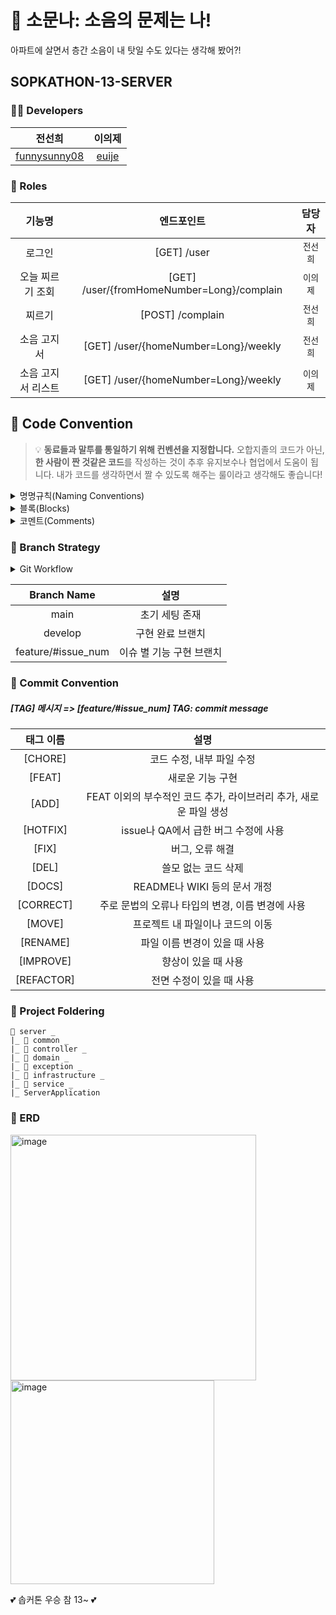 # 📢 소문나: 소음의 문제는 나!
아파트에 살면서 층간 소음이 내 탓일 수도 있다는 생각해 봤어?!

## SOPKATHON-13-SERVER 
 
### 🧑‍💻 Developers
| 전선희 | 이의제 |
| :---: | :---: | 
|[funnysunny08](https://github.com/funnysunny08)|[euije](https://github.com/euije)| 


 ### 🐾 Roles
| 기능명 | 엔드포인트 | 담당자 |
| :-----: | :---: | :---: |
| 로그인 | [GET] /user | `전선희` | 
| 오늘 찌르기 조회 | [GET] /user/{fromHomeNumber=Long}/complain | `이의제` | 
| 찌르기 | [POST] /complain | `전선희` | 
| 소음 고지서 | [GET] /user/{homeNumber=Long}/weekly | `전선희` | 
| 소음 고지서 리스트 | [GET] /user/{homeNumber=Long}/weekly | `이의제` | 

## 🙏 Code Convention

> 💡 **동료들과 말투를 통일하기 위해 컨벤션을 지정합니다.**
> 오합지졸의 코드가 아닌, **한 사람이 짠 것같은 코드**를 작성하는 것이 추후 유지보수나 협업에서 도움이 됩니다. 내가 코드를 생각하면서 짤 수 있도록 해주는 룰이라고 생각해도 좋습니다!

<details>
<summary>명명규칙(Naming Conventions)</summary>
<div markdown="1">

1. 이름으로부터 의도가 읽혀질 수 있게 쓴다.

-   ex)

    ```jsx
    // bad
    function q() {
        // ...stuff...
    }

    // good
    function query() {
        // ..stuff..
    }
    ```

2. 오브젝트, 함수, 그리고 인스턴스에는 `camelCase`를 사용한다.

-   ex)
    ```jsx
    // bad
    const OBJEcttsssss = {};
    const this_is_my_object = {};
    function c() {}

    // good
    const thisIsMyObject = {};
    function thisIsMyFunction() {}
    ```

3. 클래스나 constructor에는 `PascalCase`를 사용한다.

-   ex)
    ```jsx
    // bad
    function user(options) {
        this.name = options.name;
    }

    const bad = new user({
        name: 'nope',
    });

    // good
    class User {
        constructor(options) {
            this.name = options.name;
        }
    }

    const good = new User({
        name: 'yup',
    });
    ```

4. 함수 이름은 동사 + 명사 형태로 작성한다.
   ex) `postUserInformation( )`
5. 약어 사용은 최대한 지양한다.
6. 이름에 네 단어 이상이 들어가면 팀원과 상의를 거친 후 사용한다
 </div>
 </details>

<details>
<summary>블록(Blocks)</summary>
<div markdown="1">

1. 복수행의 블록에는 중괄호({})를 사용한다.

-   ex)
    ```jsx
    // bad
    if (test)
      return false;

    // good
    if (test) return false;

    // good
    if (test) {
      return false;
    }

    // bad
    function() { return false; }

    // good
    function() {
      return false;
    }

    ```

2. 복수행 블록의 `if` 와 `else` 를 이용하는 경우 `else` 는 `if` 블록 끝의 중괄호( } )와 같은 행에 위치시킨다.

-   ex)
    ```java
    // bad
    if (test) {
    thing1();
    thing2();
    }
    else {
    thing3();
    }

    // good
    if (test) {
      thing1();
      thing2();
    } else {
      thing3();
    }

    ```
</div>
</details>

<details>
<summary>코멘트(Comments)</summary>
<div markdown="1">

1. 복수형의 코멘트는 `/** ... */` 를 사용한다.

-   ex)
    ```jsx
    // good
    /**
     * @param {String} tag
     * @return {Element} element
     */
    
    function make(tag) {
        // ...stuff...

        return element;
    }
    ```

2. 단일 행의 코멘트에는 `//` 을 사용하고 코멘트를 추가하고 싶은 코드의 상부에 배치한다. 그리고 코멘트의 앞에 빈 행을 넣는다.

-   ex)
    ```jsx
    // bad
    const active = true; // is current tab

    // good
    // is current tab
    const active = true;

    // good
    function getType() {
        console.log('fetching type...');

        // set the default type to 'no type'
        const type = this._type || 'no type';

        return type;
    }

    ```
</div>
</details>


### 🌿 Branch Strategy

<details>
<summary>Git Workflow</summary>
<div markdown="1">       

```
main → develop → feature/#issue_num
issue_num : issue 번호에 맞게 생성

1. issue 생성
2. local - feature/#issue_num 에서 각자 기능 작업 (issue_num : issue 번호에 맞게 생성)
3. remote - feature/#issue_num 에 Push
4. remote - develop 으로 PR
5. 코드 리뷰 후 Confirm 받고 remote - develop Merge
6. remote - develop 에 Merge 될 때 마다 모든 팀원 local - develop pull 받아 최신 상태 유지
 ```

</div>
</details>


| Branch Name | 설명 |
| :---: | :-----: |
| main | 초기 세팅 존재 |
| develop | 구현 완료 브랜치 |
| feature/#issue_num | 이슈 별 기능 구현 브랜치 |


### 📌 Commit Convention

##### [TAG] 메시지 => [feature/#issue_num] TAG: commit message

| 태그 이름  |                             설명                             |
| :--------: | :----------------------------------------------------------: |
|  [CHORE]   |                  코드 수정, 내부 파일 수정                   |
|   [FEAT]   |                       새로운 기능 구현                       |
|   [ADD]    | FEAT 이외의 부수적인 코드 추가, 라이브러리 추가, 새로운 파일 생성 |
|  [HOTFIX]  |             issue나 QA에서 급한 버그 수정에 사용             |
|   [FIX]    |                       버그, 오류 해결                        |
|   [DEL]    |                     쓸모 없는 코드 삭제                      |
|   [DOCS]   |                 README나 WIKI 등의 문서 개정                 |
| [CORRECT]  |       주로 문법의 오류나 타입의 변경, 이름 변경에 사용       |
|   [MOVE]   |               프로젝트 내 파일이나 코드의 이동               |
|  [RENAME]  |                파일 이름 변경이 있을 때 사용                 |
| [IMPROVE]  |                     향상이 있을 때 사용                      |
| [REFACTOR] |                   전면 수정이 있을 때 사용                   |


### 📁 Project Foldering
```
📁 server _
|_ 📁 common _
|_ 📁 controller _
|_ 📁 domain _
|_ 📁 exception _
|_ 📁 infrastructure _
|_ 📁 service _
|_ ServerApplication
```

### 🥫 ERD
<img width="393" alt="image" src="https://github.com/funnysunny08/Algorithm-java/assets/88873302/49a48444-05cb-4995-b06d-bdff7ac38cfb">
<br/>

<img width="326" alt="image" src="https://github.com/funnysunny08/Algorithm-java/assets/88873302/4ff0438a-9339-47ad-9387-f8400a78e7df">

💕 솝커톤 우승 참 13~ 💕
